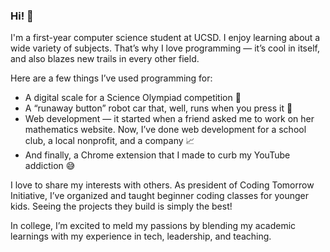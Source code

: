### Hi! 👋
I'm a first-year computer science student at UCSD. I enjoy learning about a wide variety of subjects. That’s why I love programming — it’s cool in itself, and also blazes new trails in every other field. 

Here are a few things I’ve used programming for:
* A digital scale for a Science Olympiad competition 🧪
* A “runaway button” robot car that, well, runs when you press it 🚗
* Web development — it started when a friend asked me to work on her mathematics website. Now, I’ve done web development for a school club, a local nonprofit, and a company 📈
* And finally, a Chrome extension that I made to curb my YouTube addiction 😅

I love to share my interests with others. As president of Coding Tomorrow Initiative, I’ve organized and taught beginner coding classes for younger kids. Seeing the projects they build is simply the best!

In college, I’m excited to meld my passions by blending my academic learnings with my experience in tech, leadership, and teaching.
